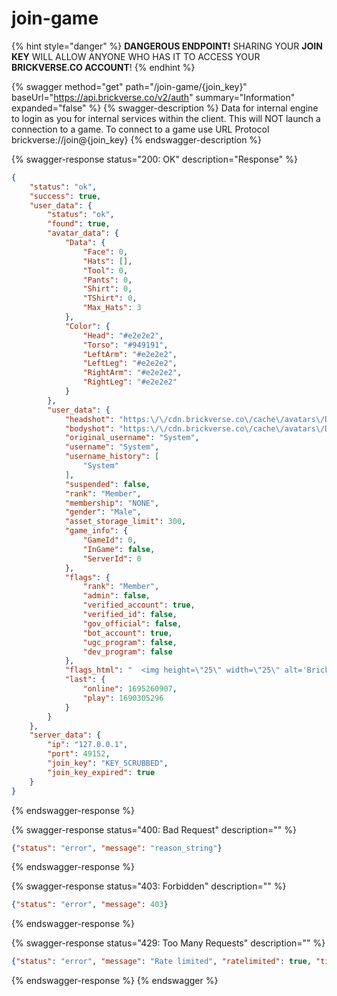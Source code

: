 # join-game

{% hint style="danger" %}
**DANGEROUS ENDPOINT!** SHARING YOUR **JOIN KEY** WILL ALLOW ANYONE WHO HAS IT TO ACCESS YOUR **BRICKVERSE.CO ACCOUNT**!
{% endhint %}

{% swagger method="get" path="/join-game/{join_key}" baseUrl="https://api.brickverse.co/v2/auth" summary="Information" expanded="false" %}
{% swagger-description %}
Data for internal engine to login as you for internal services within the client. This will NOT launch a connection to a game. To connect to a game use URL Protocol brickverse://join@{join_key}
{% endswagger-description %}

{% swagger-response status="200: OK" description="Response" %}
```json
{
    "status": "ok",
    "success": true,
    "user_data": {
        "status": "ok",
        "found": true,
        "avatar_data": {
            "Data": {
                "Face": 0,
                "Hats": [],
                "Tool": 0,
                "Pants": 0,
                "Shirt": 0,
                "TShirt": 0,
                "Max_Hats": 3
            },
            "Color": {
                "Head": "#e2e2e2",
                "Torso": "#949191",
                "LeftArm": "#e2e2e2",
                "LeftLeg": "#e2e2e2",
                "RightArm": "#e2e2e2",
                "RightLeg": "#e2e2e2"
            }
        },
        "user_data": {
            "headshot": "https:\/\/cdn.brickverse.co\/cache\/avatars\/Default_Head.png",
            "bodyshot": "https:\/\/cdn.brickverse.co\/cache\/avatars\/Default.png",
            "original_username": "System",
            "username": "System",
            "username_history": [
                "System"
            ],
            "suspended": false,
            "rank": "Member",
            "membership": "NONE",
            "gender": "Male",
            "asset_storage_limit": 300,
            "game_info": {
                "GameId": 0,
                "InGame": false,
                "ServerId": 0
            },
            "flags": {
                "rank": "Member",
                "admin": false,
                "verified_account": true,
                "verified_id": false,
                "gov_official": false,
                "bot_account": true,
                "ugc_program": false,
                "dev_program": false
            },
            "flags_html": "  <img height=\"25\" width=\"25\" alt='BrickVerse Verified' class='avimg' src='https:\/\/cdn.brickverse.co\/img\/brand\/Verified.png'>  <img height=\"25\" width=\"25\" alt='Bot Account' class='avimg' src='https:\/\/cdn.brickverse.co\/img\/brand\/Bot.png'>",
            "last": {
                "online": 1695260907,
                "play": 1690305296
            }
        }
    },
    "server_data": {
        "ip": "127.0.0.1",
        "port": 49152,
        "join_key": "KEY_SCRUBBED",
        "join_key_expired": true
    }
}
```
{% endswagger-response %}

{% swagger-response status="400: Bad Request" description="" %}
```json
{"status": "error", "message": "reason_string"}
```
{% endswagger-response %}

{% swagger-response status="403: Forbidden" description="" %}
```json
{"status": "error", "message": 403}
```
{% endswagger-response %}

{% swagger-response status="429: Too Many Requests" description="" %}
```json
{"status": "error", "message": "Rate limited", "ratelimited": true, "time": "seconds_string"}
```
{% endswagger-response %}
{% endswagger %}
